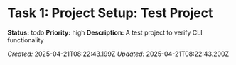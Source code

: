 # Task 1: Project Setup: Test Project

**Status:** todo
**Priority:** high
**Description:**
A test project to verify CLI functionality

*Created:* 2025-04-21T08:22:43.199Z
*Updated:* 2025-04-21T08:22:43.200Z
